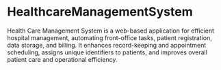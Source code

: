 # HealthcareManagementSystem
Health Care Management System is a web-based application for efficient hospital management, automating front-office tasks, patient registration, data storage, and billing. It enhances record-keeping and appointment scheduling, assigns unique identifiers to patients, and improves overall patient care and operational efficiency.
